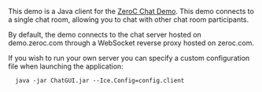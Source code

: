 This demo is a Java client for the [ZeroC Chat Demo](https://zeroc.com/chat/index.html). This demo connects to a single chat room, allowing you to chat with other chat room participants.

By default, the demo connects to the chat server hosted on demo.zeroc.com through a WebSocket reverse proxy hosted on zeroc.com.

If you wish to run your own server you can specify a custom configuration file when launching the application:

      java -jar ChatGUI.jar --Ice.Config=config.client
